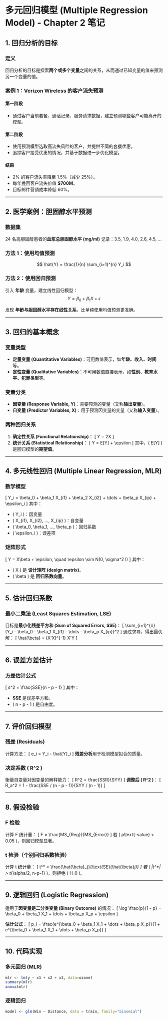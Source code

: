 # **多元回归模型 (Multiple Regression Model) - Chapter 2 笔记**

## **1. 回归分析的目标**
### **定义**
回归分析的目标是探索**两个或多个变量**之间的关系，从而通过已知变量的值来预测另一个变量的值。

### **案例 1：Verizon Wireless 的客户流失预测**
#### **第一阶段**
- 通过客户当前套餐、通话记录、服务请求数据，建立预测哪些客户可能离开的模型。

#### **第二阶段**
- 使用预测模型选取高流失风险的客户，并提供不同的套餐优惠。
- 追踪客户接受优惠的情况，并基于数据进一步优化模型。

#### **结果**
- 2% 的客户流失率降至 1.5%（减少 25%）。
- 每年挽回客户流失价值 **\$700M**。
- 目标邮件营销成本降低 60%。

---

## **2. 医学案例：胆固醇水平预测**
### **数据集**
24 名高胆固醇患者的**血浆总胆固醇水平 (mg/ml)** 记录：3.5, 1.9, 4.0, 2.6, 4.5, ...

### **方法 1：使用均值预测**
$$
\hat{Y} = \frac{1}{n} \sum_{i=1}^{n} Y_i
$$

### **方法 2：使用回归预测**
引入 **年龄** 变量，建立线性回归模型：
$$
Y = \beta_0 + \beta_1 X + \epsilon
$$

发现 **年龄与胆固醇水平存在线性关系**，比单纯使用均值预测更准确。

---

## **3. 回归的基本概念**
### **变量类型**
- **定量变量 (Quantitative Variables)**：可用数值表示，如**年龄、收入、时间**等。
- **定性变量 (Qualitative Variables)**：不可用数值直接表示，如**性别、教育水平、犯罪类型**等。

### **变量分类**
- **因变量 (Response Variable, Y)**：需要预测的变量（又称**输出变量**）。
- **自变量 (Predictor Variables, X)**：用于预测因变量的变量（又称**输入变量**）。

### **两种回归关系**
1. **确定性关系 (Functional Relationship)**：
   \[
   Y = 2X
   \]
2. **统计关系 (Statistical Relationship)**：
   \[
   Y = E[Y] + \epsilon
   \]
   其中，\( E[Y] \) 是回归模型的**期望值**。

---

## **4. 多元线性回归 (Multiple Linear Regression, MLR)**
### **数学模型**
\[
Y_i = \beta_0 + \beta_1 X_{i1} + \beta_2 X_{i2} + \dots + \beta_p X_{ip} + \epsilon_i
\]
其中：
- \( Y_i \)：因变量
- \( X_{i1}, X_{i2}, ..., X_{ip} \)：自变量
- \( \beta_0, \beta_1, ..., \beta_p \)：回归系数
- \( \epsilon_i \)：误差项

### **矩阵形式**
\[
Y = X\beta + \epsilon, \quad \epsilon \sim N(0, \sigma^2 I)
\]
其中：
- \( X \) 是 **设计矩阵 (design matrix)**。
- \( \beta \) 是 **回归系数向量**。

---

## **5. 估计回归系数**
### **最小二乘法 (Least Squares Estimation, LSE)**
目标是**最小化残差平方和 (Sum of Squared Errors, SSE)**：
\[
\sum_{i=1}^{n} (Y_i - \beta_0 - \beta_1 X_{i1} - \dots - \beta_p X_{ip})^2
\]
通过求导，得出最优解：
\[
\hat{\beta} = (X'X)^{-1} X'Y
\]

---

## **6. 误差方差估计**
### **方差估计公式**
\[
s^2 = \frac{SSE}{n - p - 1}
\]
其中：
- **SSE** 是误差平方和。
- \( n - p - 1 \) 是自由度。

---

## **7. 评价回归模型**
### **残差 (Residuals)**
计算方法：
\[
e_i = Y_i - \hat{Y}_i
\]
**残差分析**用于检测模型拟合的质量。

### **决定系数 \( R^2 \)**
衡量自变量对因变量的解释能力：
\[
R^2 = \frac{SSR}{SYY}
\]
**调整后 \( R^2 \)**：
\[
R_a^2 = 1 - \frac{SSE / (n - p - 1)}{SYY / (n - 1)}
\]

---

## **8. 假设检验**
### **F 检验**
计算 F 统计量：
\[
F = \frac{MS_{Reg}}{MS_{Error}}
\]
若 \( p\text{-value} < 0.05 \)，则回归模型显著。

### **t 检验（个别回归系数检验）**
计算 t 统计量：
\[
t^* = \frac{\hat{\beta}_j}{\text{SE}(\hat{\beta}_j)}
\]
若 \( |t^*| > t_{\alpha/2, n-p-1} \)，则拒绝 \( H_0 \)。

---

## **9. 逻辑回归 (Logistic Regression)**
适用于**因变量是二分类变量 (Binary Outcome)** 的情况：
\[
\log \frac{p}{1 - p} = \beta_0 + \beta_1 X_1 + \dots + \beta_p X_p + \epsilon
\]

**估计公式**：
\[
p_i = \frac{e^{\beta_0 + \beta_1 X_1 + \dots + \beta_p X_p}}{1 + e^{\beta_0 + \beta_1 X_1 + \dots + \beta_p X_p}}
\]

---

## **10. 代码实现**
### **多元回归 (MLR)**
```r
mlr <- lm(y ~ x1 + x2 + x3, data=ozone)
summary(mlr)
anova(mlr)
```

### 逻辑回归

```R
model <- glm(Win ~ Distance, data = train, family="binomial")
```

